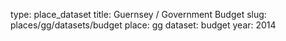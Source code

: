 type: place_dataset
title: Guernsey / Government Budget
slug: places/gg/datasets/budget
place: gg
dataset: budget
year: 2014
